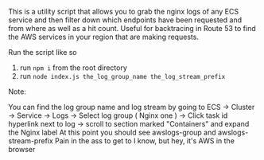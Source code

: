 This is a utility script that allows you to grab the nginx logs of any ECS service and then filter down which endpoints have been requested and from where as well as a hit count. Useful for backtracing in Route 53 to find the AWS services in your region that are making requests.

Run the script like so

1. run `npm i` from the root directory
2. run `node index.js the_log_group_name the_log_stream_prefix`

Note:

You can find the log group name and log stream by going to 
ECS -> Cluster -> Service -> Logs -> Select log group ( Nginx one ) -> Click task id hyperlink next to log -> scroll to section marked "Containers" and expand the Nginx label
At this point you should see awslogs-group and awslogs-stream-prefix
Pain in the ass to get to I know, but hey, it's AWS in the browser